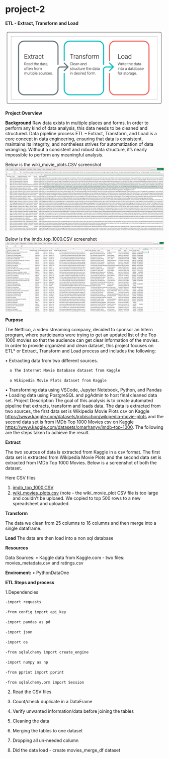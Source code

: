 # project-2

**ETL - Extract, Transform and Load**

![This is an image](https://github.com/cjallow01/project-2/blob/main/ETL.PNG)

**Project Overview**

**Background**
Raw data exists in multiple places and forms. In order to perform any kind of data analysis, this data needs to be cleaned and structured. Data pipeline process ETL – Extract, Transform, and Load is a core concept in data engineering, ensuring that data is consistent, maintains its integrity, and nontheless strives for automatization of data wrangling. Without a consistent and robust data structure, it’s nearly impossible to perform any meaningful analysis.

Below is the wiki_movie_plots.CSV screenshot ![This is an image](https://github.com/cjallow01/project-2/blob/main/Wiki%20Screenshot.png)

Below is the imdb_top_1000.CSV screenshot ![This is an image](https://github.com/cjallow01/project-2/blob/main/IMDb%20Screen%20sh%20ot.png)

**Purpose**

The Netflico, a video streaming company, decided to sponsor an Intern program, where participants were trying to get an updated list of the Top 1000 movies so that the audience can get clear information of the movies. In order to provide organized and clean dataset, this project focuses on ETL* or Extract, Transform and Load process and includes the following:

•	Extracting data from two different sources.

      o	The Internet Movie Database dataset from Kaggle
  
      o	Wikipedia Movie Plots dataset from Kaggle
  
•	Transforming data using VSCode, Jupyter Notebook, Python, and Pandas 
•	Loading data using PostgreSQL and pgAdmin to host final cleaned data set.
Project Description
The goal of this analysis is to create automated pipeline that extracts, transform and loads data. The data is extracted from two sources, the first data set is Wikipedia Movie Plots csv on Kaggle https://www.kaggle.com/datasets/jrobischon/wikipedia-movie-plots and the second data set is from IMDb Top 1000 Movies csv on Kaggle https://www.kaggle.com/datasets/omarhanyy/imdb-top-1000. 
The following are the steps taken to achieve the result.

**Extract** 

The two sources of data is extracted from Kaggle in a csv format. The first data set is extracted from Wikipedia Movie Plots and the second data set is extracted from IMDb Top 1000 Movies. Below is a screenshot of both the dataset.

Here CSV files
 1. [imdb_top_1000.CSV](https://github.com/cjallow01/project-2/blob/main/imdb_top_1000.csv)
 2. [wiki_movies_plots.csv](https://github.com/cjallow01/project-2/blob/main/wiki_movie_plots(small%20file).xlsx)
 (note - the wiki_movie_plot CSV file is too large and couldn't be uploaed. We copied to top 500 rows to a new spreadsheet and uploaded.  

**Transform**

The data we clean from 25 columns to 16 columns and then merge into a single dataframe.

**Load**
The data are then load into a non sql database

**Resources**

Data Sources:
•	Kaggle data from Kaggle.com - two files: movies_metadata.csv and ratings.csv

**Enviroment:**
•	PythonDataOne

**ETL Steps and process**

1.Dependencies

    -import requests
   
    -from config import api_key
    
    -import pandas as pd
   
    -import json
    
    -import os
    
    -from sqlalchemy import create_engine
    
    -import numpy as np
    
    -from pprint import pprint 
    
    -from sqlalchemy.orm import Session

2. Read the CSV files

3. Count/check duplicate in a DataFrame

4. Verify unwanted information/data before joining the tables

5. Cleaning the data

6. Merging the tables to one dataset

7. Dropping all un-needed column

8. Did the data load - create movies_merge_df dataset
